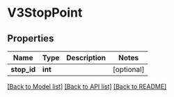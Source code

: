 # V3StopPoint

## Properties
Name | Type | Description | Notes
------------ | ------------- | ------------- | -------------
**stop_id** | **int** |  | [optional] 

[[Back to Model list]](../README.md#documentation-for-models) [[Back to API list]](../README.md#documentation-for-api-endpoints) [[Back to README]](../README.md)


